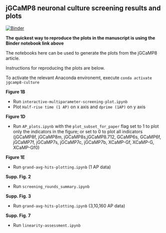 ## jGCaMP8 neuronal culture screening results and plots
[![Binder](https://mybinder.org/badge_logo.svg)](https://mybinder.org/v2/gh/ilyakolb/jGCaMP8-neuron-culture-screen/HEAD)

**The quickest way to reproduce the plots in the manuscript is using the Binder notebook link above**

The notebooks here can be used to generate the plots from the jGCaMP8 article.




Instructions for reproducing the plots are below.

To activate the relevant Anaconda environemt, execute `conda activate jgcamp8-culture`

**Figure 1B**

* Run `interactive-multiparameter-screening-plot.ipynb`
* Plot `Half-rise time (1 AP)` on x axis and `dprime (1AP)` on y axis

**Figure 1D**

* Run `AP_plots.ipynb` with the `plot_subset_for_paper` flag set to 1 to plot only the indicators in the figure; or set to 0 to plot all indicators (jGCaMP8f, jGCaMP8m, jGCaMP8s,jGCaMP8.712, GCaMP6s, GCaMP6f, jGCaMP7f, jGCaMP7s, jGCaMP7c, jGCaMP7b, XCaMP-Gf, XCaMP-G, XCaMP-Gf0)

**Figure 1E**

* Run `grand-avg-hits-plotting.ipynb` (1 AP data)

**Supp. Fig. 2**

* Run `screening_rounds_summary.ipynb`

**Supp. Fig. 3**

* Run `grand-avg-hits-plotting.ipynb` (3,10,160 AP data)

**Supp. Fig. 7**

* Run `linearity-assessment.ipynb`